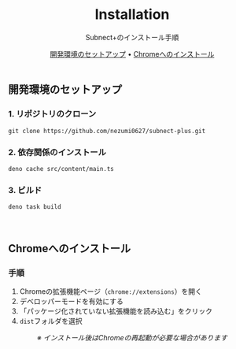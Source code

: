 <div align="center">
  <h1>Installation</h1>
  <p>Subnect+のインストール手順</p>
</div>

<div align="center">
  <a href="#setup">開発環境のセットアップ</a> •
  <a href="#chrome">Chromeへのインストール</a>
</div>

<br>

<div id="setup">
  <h2>開発環境のセットアップ</h2>

  <div>
    <h3>1. リポジトリのクローン</h3>
    <pre><code>git clone https://github.com/nezumi0627/subnect-plus.git</code></pre>
  </div>

  <div>
    <h3>2. 依存関係のインストール</h3>
    <pre><code>deno cache src/content/main.ts</code></pre>
  </div>

  <div>
    <h3>3. ビルド</h3>
    <pre><code>deno task build</code></pre>
  </div>
</div>

<br>

<div id="chrome">
  <h2>Chromeへのインストール</h2>

  <div>
    <h3>手順</h3>
    <ol>
      <li>Chromeの拡張機能ページ（<code>chrome://extensions</code>）を開く</li>
      <li>デベロッパーモードを有効にする</li>
      <li>「パッケージ化されていない拡張機能を読み込む」をクリック</li>
      <li><code>dist</code>フォルダを選択</li>
    </ol>
  </div>

  <div align="center">
    <p><i>※ インストール後はChromeの再起動が必要な場合があります</i></p>
  </div>
</div> 